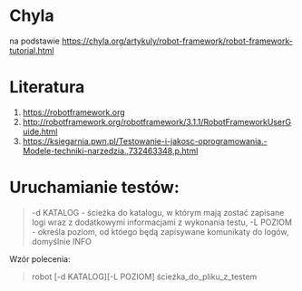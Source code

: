 # Chyla

na podstawie
https://chyla.org/artykuly/robot-framework/robot-framework-tutorial.html

# Literatura
1. https://robotframework.org
2. http://robotframework.org/robotframework/3.1.1/RobotFrameworkUserGuide.html
3. https://ksiegarnia.pwn.pl/Testowanie-i-jakosc-oprogramowania.-Modele-techniki-narzedzia.,732463348,p.html


# Uruchamianie testów:
> -d KATALOG  - ścieżka do katalogu, w którym mają zostać zapisane logi wraz z dodatkowymi informacjami z wykonania testu,
> -L POZIOM - określa poziom, od któego będą zapisywane komunikaty do logów, domyślnie INFO
 
Wzór polecenia:
> robot [-d KATALOG][-L POZIOM] ścieżka_do_pliku_z_testem
